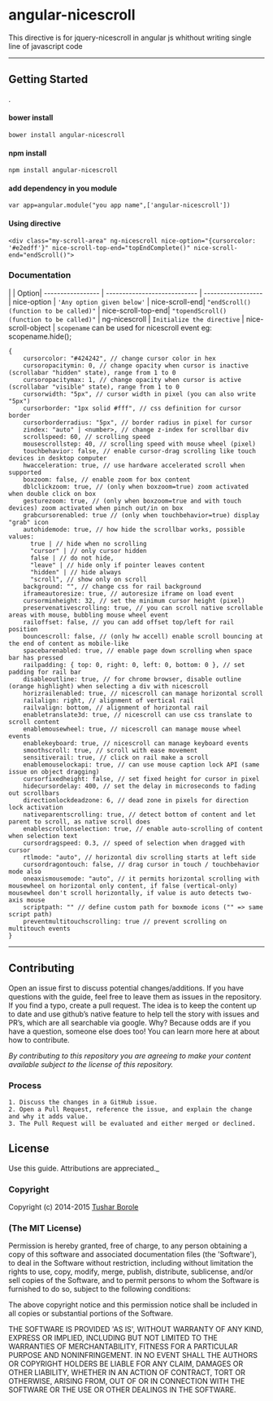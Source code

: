 angular-nicescroll
===================

This directive is for jquery-nicescroll in angular js whithout writing single line of javascript code

----------


Getting Started
-------------

.

####  **bower install**

    bower install angular-nicescroll

####  **npm install**

    npm install angular-nicescroll

####  **add dependency in you module**

    var app=angular.module("you app name",['angular-nicescroll'])
####  **Using directive**

    <div class="my-scroll-area" ng-nicescroll nice-option="{cursorcolor: '#e2edff'}" nice-scroll-top-end="topEndComplete()" nice-scroll-end="endScroll()">


### Documentation


|                  | Option| 
 ----------------- | ---------------------------- | ------------------
| nice-option | `'Any option given below'` 
| nice-scroll-end| `"endScroll()  (function to be called)"`
| nice-scroll-top-end| `"topendScroll()  (function to be called)"` 
| ng-nicescroll | `Initialize the directive` 
| nice-scroll-object | `scopename` can be used for nicescroll event eg: scopename.hide();


    {
        cursorcolor: "#424242", // change cursor color in hex
        cursoropacitymin: 0, // change opacity when cursor is inactive (scrollabar "hidden" state), range from 1 to 0
        cursoropacitymax: 1, // change opacity when cursor is active (scrollabar "visible" state), range from 1 to 0
        cursorwidth: "5px", // cursor width in pixel (you can also write "5px")
        cursorborder: "1px solid #fff", // css definition for cursor border
        cursorborderradius: "5px", // border radius in pixel for cursor
        zindex: "auto" | <number>, // change z-index for scrollbar div
        scrollspeed: 60, // scrolling speed
        mousescrollstep: 40, // scrolling speed with mouse wheel (pixel)
        touchbehavior: false, // enable cursor-drag scrolling like touch devices in desktop computer
        hwacceleration: true, // use hardware accelerated scroll when supported
        boxzoom: false, // enable zoom for box content
        dblclickzoom: true, // (only when boxzoom=true) zoom activated when double click on box
        gesturezoom: true, // (only when boxzoom=true and with touch devices) zoom activated when pinch out/in on box
        grabcursorenabled: true // (only when touchbehavior=true) display "grab" icon
        autohidemode: true, // how hide the scrollbar works, possible values: 
          true | // hide when no scrolling
          "cursor" | // only cursor hidden
          false | // do not hide,
          "leave" | // hide only if pointer leaves content
          "hidden" | // hide always
          "scroll", // show only on scroll          
        background: "", // change css for rail background
        iframeautoresize: true, // autoresize iframe on load event
        cursorminheight: 32, // set the minimum cursor height (pixel)
        preservenativescrolling: true, // you can scroll native scrollable areas with mouse, bubbling mouse wheel event
        railoffset: false, // you can add offset top/left for rail position
        bouncescroll: false, // (only hw accell) enable scroll bouncing at the end of content as mobile-like 
        spacebarenabled: true, // enable page down scrolling when space bar has pressed
        railpadding: { top: 0, right: 0, left: 0, bottom: 0 }, // set padding for rail bar
        disableoutline: true, // for chrome browser, disable outline (orange highlight) when selecting a div with nicescroll
        horizrailenabled: true, // nicescroll can manage horizontal scroll
        railalign: right, // alignment of vertical rail
        railvalign: bottom, // alignment of horizontal rail
        enabletranslate3d: true, // nicescroll can use css translate to scroll content
        enablemousewheel: true, // nicescroll can manage mouse wheel events
        enablekeyboard: true, // nicescroll can manage keyboard events
        smoothscroll: true, // scroll with ease movement
        sensitiverail: true, // click on rail make a scroll
        enablemouselockapi: true, // can use mouse caption lock API (same issue on object dragging)
        cursorfixedheight: false, // set fixed height for cursor in pixel
        hidecursordelay: 400, // set the delay in microseconds to fading out scrollbars
        directionlockdeadzone: 6, // dead zone in pixels for direction lock activation
        nativeparentscrolling: true, // detect bottom of content and let parent to scroll, as native scroll does
        enablescrollonselection: true, // enable auto-scrolling of content when selection text
        cursordragspeed: 0.3, // speed of selection when dragged with cursor
        rtlmode: "auto", // horizontal div scrolling starts at left side
        cursordragontouch: false, // drag cursor in touch / touchbehavior mode also
        oneaxismousemode: "auto", // it permits horizontal scrolling with mousewheel on horizontal only content, if false (vertical-only) mousewheel don't scroll horizontally, if value is auto detects two-axis mouse
        scriptpath: "" // define custom path for boxmode icons ("" => same script path)
        preventmultitouchscrolling: true // prevent scrolling on multitouch events
    }




----------

## Contributing

Open an issue first to discuss potential changes/additions. If you have questions with the guide, feel free to leave them as issues in the repository. If you find a typo, create a pull request. The idea is to keep the content up to date and use github’s native feature to help tell the story with issues and PR’s, which are all searchable via google. Why? Because odds are if you have a question, someone else does too! You can learn more here at about how to contribute.

*By contributing to this repository you are agreeing to make your content available subject to the license of this repository.*

### Process
    1. Discuss the changes in a GitHub issue.
    2. Open a Pull Request, reference the issue, and explain the change and why it adds value.
    3. The Pull Request will be evaluated and either merged or declined.

## License

 Use this guide. Attributions are appreciated._

### Copyright

Copyright (c) 2014-2015 [Tushar Borole](http://www.tusharborole.com)

### (The MIT License)
Permission is hereby granted, free of charge, to any person obtaining
a copy of this software and associated documentation files (the
'Software'), to deal in the Software without restriction, including
without limitation the rights to use, copy, modify, merge, publish,
distribute, sublicense, and/or sell copies of the Software, and to
permit persons to whom the Software is furnished to do so, subject to
the following conditions:

The above copyright notice and this permission notice shall be
included in all copies or substantial portions of the Software.

THE SOFTWARE IS PROVIDED 'AS IS', WITHOUT WARRANTY OF ANY KIND,
EXPRESS OR IMPLIED, INCLUDING BUT NOT LIMITED TO THE WARRANTIES OF
MERCHANTABILITY, FITNESS FOR A PARTICULAR PURPOSE AND NONINFRINGEMENT.
IN NO EVENT SHALL THE AUTHORS OR COPYRIGHT HOLDERS BE LIABLE FOR ANY
CLAIM, DAMAGES OR OTHER LIABILITY, WHETHER IN AN ACTION OF CONTRACT,
TORT OR OTHERWISE, ARISING FROM, OUT OF OR IN CONNECTION WITH THE
SOFTWARE OR THE USE OR OTHER DEALINGS IN THE SOFTWARE.
